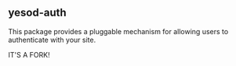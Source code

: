 ## yesod-auth

This package provides a pluggable mechanism for allowing users to authenticate
with your site. 

IT'S A FORK!
